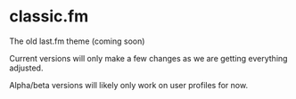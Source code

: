 # classic.fm
The old last.fm theme (coming soon)

Current versions will only make a few changes as we are getting everything adjusted. 

Alpha/beta versions will likely only work on user profiles for now.
